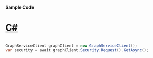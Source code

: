 #### Sample Code
# [C#](#tab/Csharp)

```C#

GraphServiceClient graphClient = new GraphServiceClient();
var security = await graphClient.Security.Request().GetAsync();

```